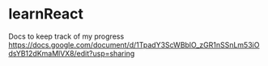 # learnReact

Docs to keep track of my progress
https://docs.google.com/document/d/1TpadY3ScWBblO_zGR1nSSnLm53iOdsYB12dKmaMlVX8/edit?usp=sharing
